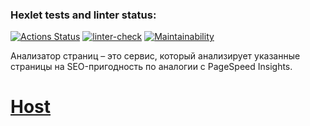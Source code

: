 ### Hexlet tests and linter status:
[![Actions Status](https://github.com/Pryanik0071/python-project-83/workflows/hexlet-check/badge.svg)](https://github.com/Pryanik0071/python-project-83/actions)
[![linter-check](https://github.com/Pryanik0071/python-project-83/actions/workflows/linter.yaml/badge.svg)](https://github.com/Pryanik0071/python-project-83/actions/workflows/linter.yaml)
[![Maintainability](https://api.codeclimate.com/v1/badges/e4130b31675a9ab5374b/maintainability)](https://codeclimate.com/github/Pryanik0071/python-project-83/maintainability)

Анализатор страниц – это сервис, который анализирует указанные страницы на SEO-пригодность по аналогии с PageSpeed Insights.

# [Host](https://page-analyzer-by-dmitry.onrender.com/)